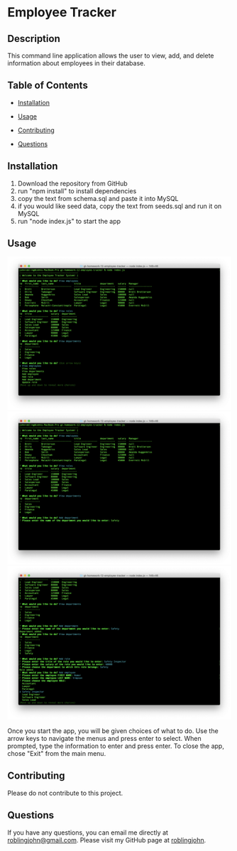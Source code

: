 # Employee Tracker

## Description
This command line application allows the user to view, add, and delete information about employees in their database.

## Table of Contents
* [Installation](#installation)

* [Usage](#usage)

* [Contributing](#contributing)

* [Questions](#questions)

## Installation
1. Download the repository from GitHub
2. run "npm install" to install dependencies
3. copy the text from schema.sql and paste it into MySQL
4. if you would like seed data, copy the text from seeds.sql and run it on MySQL
5. run "node index.js" to start the app


## Usage
![Screenshot 1](/assets/images/screenshot1.png)
![Screenshot 2](/assets/images/screenshot2.png)
![Screenshot 3](/assets/images/screenshot3.png)

Once you start the app, you will be given choices of what to do. Use the arrow keys to navigate the menus and press enter to select. When prompted, type the information to enter and press enter. To close the app, chose "Exit" from the main menu.

## Contributing
Please do not contribute to this project.

## Questions
If you have any questions, you can email me directly at roblingjohn@gmail.com. 
Please visit my GitHub page at [roblingjohn](http://github.com/roblingjohn).
        